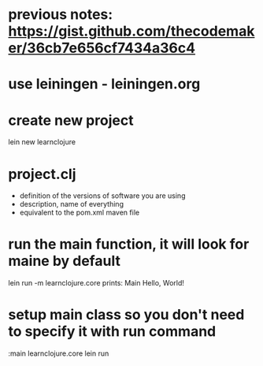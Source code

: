 # previous notes: https://gist.github.com/thecodemaker/36cb7e656cf7434a36c4
# use leiningen - leiningen.org

# create new project
lein new learnclojure

# project.clj
   - definition of the versions of software you are using
   - description, name of everything
   - equivalent to the pom.xml maven file

# run the main function, it will look for maine by default
lein run -m learnclojure.core
prints: Main Hello, World!

# setup main class so you don't need to specify it with run command
:main learnclojure.core
lein run
